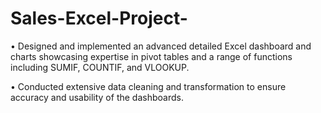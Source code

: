 # Sales-Excel-Project-
• Designed and implemented an advanced detailed Excel dashboard and charts showcasing expertise in
   pivot tables and a range of functions including SUMIF, COUNTIF, and VLOOKUP.

• Conducted extensive data cleaning and transformation to ensure accuracy and usability of the dashboards.
